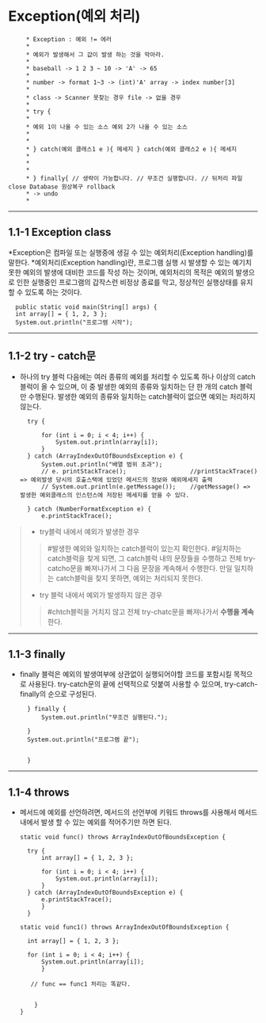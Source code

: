 Exception(예외 처리)
========================================



		
		 * Exception : 예외 != 에러
		 * 
		 * 예외가 발생해서 그 값이 발생 하는 것을 막아라.
		 * 
		 * baseball -> 1 2 3 ~ 10 -> 'A' -> 65
		 * 
		 * number -> format 1~3 -> (int)'A' array -> index number[3]
		 * 
		 * class -> Scanner 못찾는 경우 file -> 없을 경우
		 * 
		 * try {
		 * 
		 * 예외 1이 나올 수 있는 소스 예외 2가 나올 수 있는 소스
		 * 
		 * 
		 * } catch(예외 클래스1 e ){ 메세지 } catch(예외 클래스2 e ){ 메세지
		 * 
		 * 
		 * 
		 * } finally{ // 생략이 가능합니다. // 무조건 실행합니다. // 뒤처리 파일 close Database 원상복구 rollback
		 * -> undo
		 * 
		 
     
 ---------------------------------------------
 1.1-1 Exception class
 ---------------------------------------------
 *Exception은 컴파일 또는 실행중에 생길 수 있는 예외처리(Exception handling)를 말한다.
 *예외처리(Exception handling)란, 프로그램 실행 시 발생할 수 있는 예기치 못한 예외의 발생에 대비한 코드를
  작성 하는 것이며, 예외처리의 목적은 예외의 발생으로 인한 실행중인 프로그램의 갑작스런 비정상 종료를 막고,
  정상적인 실행상태를 유지할 수 있도록 하는 것이다.
        
      
      public static void main(String[] args) {   
      int array[] = { 1, 2, 3 };   
      System.out.println("프로그램 시작");
      
---------------------------------------------
1.1-2 try - catch문
---------------------------------------------
* 하나의 try 블럭 다음에는 여러 종류의 예외를 처리할 수 있도록 하나 이상의 catch블럭이 올 수 있으며,
  이 중 발생한 예외의 종류와 일치하는 단 한 개의 catch 블럭만 수행된다. 발생한 예외의 종류와 일치하는
  catch블럭이 없으면 예외는 처리하지 않는다.
		
		try {

			for (int i = 0; i < 4; i++) {
				System.out.println(array[i]);
			}
		} catch (ArrayIndexOutOfBoundsException e) {
			System.out.println("배열 범위 초과");
			// e. printStackTrace();                  //printStackTrace() => 예외발생 당시의 호출스택에 있었던 메서드의 정보와 예외메세지 출력
			// System.out.println(e.getMessage());    //getMessage() => 발생한 예외클래스의 인스턴스에 저장된 메세지를 얻을 수 있다.

		} catch (NumberFormatException e) {
			e.printStackTrace();
			
      
> * try블럭 내에서 예외가 발생한 경우
>> #발생한 예외와 일치하는 catch블럭이 있는지 확인한다.
>> #일치하는 catch블럭을 찾게 되면, 그 catch블럭 내의 문장들을 수행하고 전체 try-catcho문을
    빠져나가서 그 다음 문장을 계속해서 수행한다. 만일 일치하는 catch블럭을 찾지 못하면, 예외는 처리되지 못한다.
> * try 블럭 내에서 예외가 발생하지 않은 경우
>> #chtch블럭을 거치지 않고 전체 try-chatc문을 빠져나가서 **수행을 계속** 한다.

----------------------------------------------
1.1-3 finally
----------------------------------------------
* finally 블럭은 예외의 발생여부에 상관없이 실행되어야할 코드를 포함시킬 목적으로 사용된다.
  try-catch문의 끝에 선택적으로 덧붙여 사용할 수 있으며, try-catch-finally의 순으로 구성된다.

		} finally {
			System.out.println("무조건 실행된다.");

		}
		System.out.println("프로그램 끝");


	    }

----------------------------------------------
1.1-4 throws
----------------------------------------------
* 메서드에 예외를 선언하려면, 메서드의 선언부에 키워드 throws를 사용해서 
  메서드 내에서 발생 할 수 있는 예외를 적어주기만 하면 된다.

	  static void func() throws ArrayIndexOutOfBoundsException {

		try {
			int array[] = { 1, 2, 3 };

			for (int i = 0; i < 4; i++) {
				System.out.println(array[i]);
			}
		} catch (ArrayIndexOutOfBoundsException e) {
			e.printStackTrace();
		    }
	    }
	
	  static void func1() throws ArrayIndexOutOfBoundsException {
		
		int array[] = { 1, 2, 3 };
		
		for (int i = 0; i < 4; i++) {
			System.out.println(array[i]);
			}
		
		 // func == func1 처리는 똑같다.
		 
		
	      }
      }
